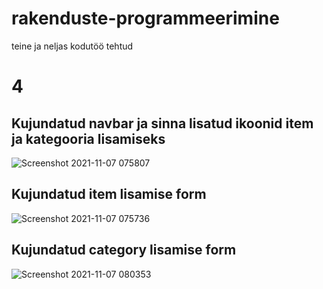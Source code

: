 # rakenduste-programmeerimine

teine ja neljas kodutöö tehtud

# 4

## Kujundatud navbar ja sinna lisatud ikoonid item ja kategooria lisamiseks
![Screenshot 2021-11-07 075807](https://user-images.githubusercontent.com/71014202/140634289-5a217a92-6210-4541-bf1b-73d8b47549e7.png)
## Kujundatud item lisamise form
![Screenshot 2021-11-07 075736](https://user-images.githubusercontent.com/71014202/140634312-ffaec838-0341-404a-b30c-660f31f9eed7.png)
## Kujundatud category lisamise form
![Screenshot 2021-11-07 080353](https://user-images.githubusercontent.com/71014202/140634344-27dbb501-476b-4a56-bea7-579a0e30f2d0.png)
